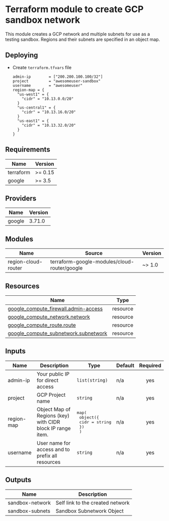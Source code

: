 # Terraform module to create GCP sandbox network

This module creates a GCP network and multiple subnets for use as a testing
sandbox. Regions and their subnets are specified in an object map.

## Deploying

- Create `terraform.tfvars` file

  ```hcl
  admin-ip        = ["200.200.100.100/32"]
  project         = "awesomeuser-sandbox"
  username        = "awesomeuser"
  region-map = {
    "us-west1" = {
      "cidr" = "10.13.0.0/20"
    }
    "us-central1" = {
      "cidr" = "10.13.16.0/20"
    }
    "us-east1" = {
      "cidr" = "10.13.32.0/20"
    }
  }
  ```

<!-- BEGINNING OF PRE-COMMIT-TERRAFORM DOCS HOOK -->
## Requirements

| Name | Version |
|------|---------|
| terraform | >= 0.15 |
| google | >= 3.5 |

## Providers

| Name | Version |
|------|---------|
| google | 3.71.0 |

## Modules

| Name | Source | Version |
|------|--------|---------|
| region-cloud-router | terraform-google-modules/cloud-router/google | ~> 1.0 |

## Resources

| Name | Type |
|------|------|
| [google_compute_firewall.admin-access](https://registry.terraform.io/providers/hashicorp/google/latest/docs/resources/compute_firewall) | resource |
| [google_compute_network.network](https://registry.terraform.io/providers/hashicorp/google/latest/docs/resources/compute_network) | resource |
| [google_compute_route.route](https://registry.terraform.io/providers/hashicorp/google/latest/docs/resources/compute_route) | resource |
| [google_compute_subnetwork.subnetwork](https://registry.terraform.io/providers/hashicorp/google/latest/docs/resources/compute_subnetwork) | resource |

## Inputs

| Name | Description | Type | Default | Required |
|------|-------------|------|---------|:--------:|
| admin-ip | Your public IP for direct access | `list(string)` | n/a | yes |
| project | GCP Project name | `string` | n/a | yes |
| region-map | Object Map of Regions (key) with CIDR block IP range item. | <pre>map(<br>    object({<br>      cidr = string<br>    })<br>  )</pre> | n/a | yes |
| username | User name for access and to prefix all resources | `string` | n/a | yes |

## Outputs

| Name | Description |
|------|-------------|
| sandbox-network | Self link to the created network |
| sandbox-subnets | Sandbox Subnetwork Object |
<!-- END OF PRE-COMMIT-TERRAFORM DOCS HOOK -->
